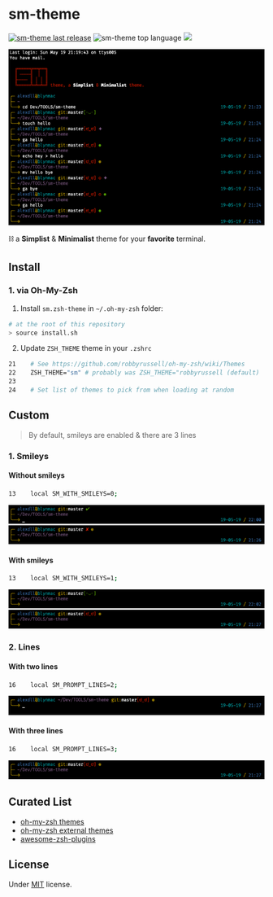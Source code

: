 # sm-theme

<a href="https://github.com/blyndusk/sm-theme/releases/latest"><img src="https://img.shields.io/github/release/blyndusk/sm-theme.svg?color=orange" alt="sm-theme last release"/></a>
<img src="https://img.shields.io/github/languages/top/blyndusk/sm-theme.svg" alt="sm-theme top language"/>
<a href="https://github.com/blyndusk/sm-theme/blob/master/LICENSE" alt="sm license"><img src="https://img.shields.io/github/license/blyndusk/sm-theme.svg"/></a>

![sm-theme](./docs/sm-theme.png)


⛓ a **Simplist** & **Minimalist** theme for your **favorite** terminal.

## Install

### 1. via Oh-My-Zsh

1. Install `sm.zsh-theme` in  `~/.oh-my-zsh` folder:

```bash
# at the root of this repository
> source install.sh
```

2. Update `ZSH_THEME` theme in your `.zshrc`

```bash
21    # See https://github.com/robbyrussell/oh-my-zsh/wiki/Themes
22    ZSH_THEME="sm" # probably was ZSH_THEME="robbyrussell (default)
23
24    # Set list of themes to pick from when loading at random
```

## Custom

> By default, smileys are enabled & there are 3 lines

### 1. Smileys

#### Without smileys

```bash
13    local SM_WITH_SMILEYS=0;
```

![without-smileys-clean](./docs/without-smileys-clean.png)
![without-smileys-dirty](./docs/without-smileys-dirty.png)

#### With smileys

```bash
13    local SM_WITH_SMILEYS=1;
```

![with-smileys-clean](./docs/with-smileys-clean.png)
![with-smileys-clean](./docs/with-smileys-dirty.png)

### 2. Lines

#### With two lines

```bash
16    local SM_PROMPT_LINES=2;
```

![2 lines](./docs/2-lines.png)

#### With three lines

```bash
16    local SM_PROMPT_LINES=3;
```

![3 lines](./docs/with-smileys-dirty.png)

## Curated List

- [oh-my-zsh themes](https://github.com/robbyrussell/oh-my-zsh/wiki/Themes)
- [oh-my-zsh external themes](https://github.com/robbyrussell/oh-my-zsh/wiki/External-themes)
- [awesome-zsh-plugins](https://github.com/unixorn/awesome-zsh-plugins)

## License

Under [MIT](https://github.com/blyndusk/sm-theme/blob/master/LICENSE) license.